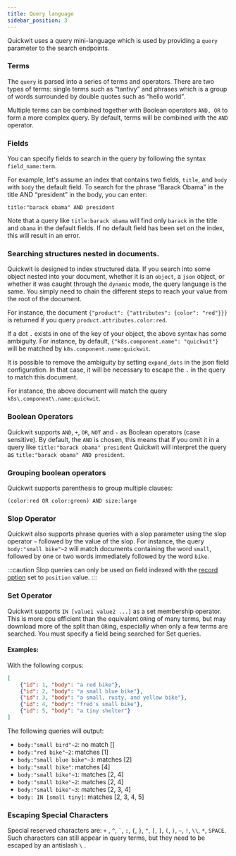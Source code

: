 ```yaml
---
title: Query language
sidebar_position: 3
---
```


Quickwit uses a query mini-language which is used by providing a `query` parameter to the search endpoints.

### Terms

The `query` is parsed into a series of terms and operators. There are two types of terms: single terms such as “tantivy” and phrases which is a group of words surrounded by double quotes such as “hello world”.

Multiple terms can be combined together with Boolean operators `AND, OR` to form a more complex query. By default, terms will be combined with the `AND` operator.

### Fields

You can specify fields to search in the query by following the syntax `field_name:term`.

For example, let's assume an index that contains two fields, `title`, and `body` with `body` the default field. To search for the phrase “Barack Obama” in the title AND “president” in the body, you can enter:

```
title:"barack obama" AND president
```

Note that a query like `title:barack obama` will find only `barack` in the title and `obama` in the default fields. If no default field has been set on the index, this will result in an error.

### Searching structures nested in documents.

Quickwit is designed to index structured data.
If you search into some object nested into your document, whether it is an `object`, a `json` object, or whether it was caught through the `dynamic` mode, the query language is the same. You simply need to chain the different steps to reach your value from the root of the document.

For instance, the document `{"product": {"attributes": {color": "red"}}}` is returned if you query `product.attributes.color:red`.

If a dot `.` exists in one of the key of your object, the above syntax has some ambiguity.
For instance, by default, `{"k8s.component.name": "quickwit"}` will be matched by `k8s.component.name:quickwit`.

It is possible to remove the ambiguity by setting `expand_dots` in the json field configuration.
In that case, it will be necessary to escape the `.` in the query to match this document.

For instance, the above document will match the query `k8s\.component\.name:quickwit`.

### Boolean Operators

Quickwit supports `AND`, `+`, `OR`, `NOT` and `-` as Boolean operators (case sensitive). By default, the `AND` is chosen, this means that if you omit it in a query like `title:"barack obama" president` Quickwit will interpret the query as `title:"barack obama" AND president`.

### Grouping boolean operators

Quickwit supports parenthesis to group multiple clauses:

```
(color:red OR color:green) AND size:large
```

### Slop Operator

Quickwit also supports phrase queries with a slop parameter using the slop operator `~` followed by the value of the slop. For instance, the query `body:"small bike"~2` will match documents containing the word `small`, followed by one or two words immediately followed by the word `bike`.

:::caution
Slop queries can only be used on field indexed with the [record option](./../configuration/index-config.md#text-type) set to `position` value.
:::

### Set Operator

Quickwit supports `IN [value1 value2 ...]` as a set membership operator. This is more cpu efficient than the equivalent `OR`ing of many terms, but may download more of the split than `OR`ing, especially when only a few terms are searched. You must specify a field being searched for Set queries.

#### Examples:

With the following corpus:
```json
[
    {"id": 1, "body": "a red bike"},
    {"id": 2, "body": "a small blue bike"},
    {"id": 3, "body": "a small, rusty, and yellow bike"},
    {"id": 4, "body": "fred's small bike"},
    {"id": 5, "body": "a tiny shelter"}
]
```
The following queries will output:

- `body:"small bird"~2`: no match []
- `body:"red bike"~2`: matches [1]
- `body:"small blue bike"~3`: matches [2]
- `body:"small bike"`: matches [4]
- `body:"small bike"~1`: matches [2, 4]
- `body:"small bike"~2`: matches [2, 4]
- `body:"small bike"~3`: matches [2, 3, 4]
- `body: IN [small tiny]`: matches [2, 3, 4, 5]

### Escaping Special Characters

Special reserved characters are: `+` , `^`, `` ` ``, `:`, `{`, `}`, `"`, `[`, `]`, `(`, `)`, `~`, `!`, `\\`, `*`, `SPACE`. Such characters can still appear in query terms, but they need to be escaped by an antislash `\` .
